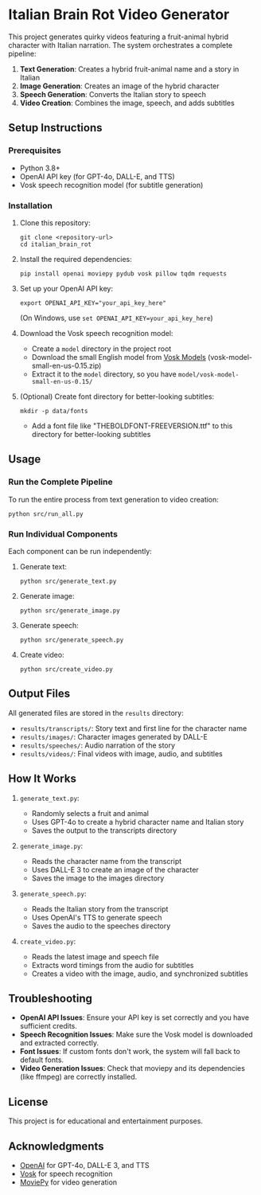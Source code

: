 # Italian Brain Rot Video Generator

This project generates quirky videos featuring a fruit-animal hybrid character with Italian narration. The system orchestrates a complete pipeline:

1. **Text Generation**: Creates a hybrid fruit-animal name and a story in Italian
2. **Image Generation**: Creates an image of the hybrid character
3. **Speech Generation**: Converts the Italian story to speech
4. **Video Creation**: Combines the image, speech, and adds subtitles

## Setup Instructions

### Prerequisites

- Python 3.8+
- OpenAI API key (for GPT-4o, DALL-E, and TTS)
- Vosk speech recognition model (for subtitle generation)

### Installation

1. Clone this repository:
   ```
   git clone <repository-url>
   cd italian_brain_rot
   ```

2. Install the required dependencies:
   ```
   pip install openai moviepy pydub vosk pillow tqdm requests
   ```

3. Set up your OpenAI API key:
   ```
   export OPENAI_API_KEY="your_api_key_here"
   ```
   (On Windows, use `set OPENAI_API_KEY=your_api_key_here`)

4. Download the Vosk speech recognition model:
   - Create a `model` directory in the project root
   - Download the small English model from [Vosk Models](https://alphacephei.com/vosk/models) (vosk-model-small-en-us-0.15.zip)
   - Extract it to the `model` directory, so you have `model/vosk-model-small-en-us-0.15/`

5. (Optional) Create font directory for better-looking subtitles:
   ```
   mkdir -p data/fonts
   ```
   - Add a font file like "THEBOLDFONT-FREEVERSION.ttf" to this directory for better-looking subtitles

## Usage

### Run the Complete Pipeline

To run the entire process from text generation to video creation:

```
python src/run_all.py
```

### Run Individual Components

Each component can be run independently:

1. Generate text:
   ```
   python src/generate_text.py
   ```

2. Generate image:
   ```
   python src/generate_image.py
   ```

3. Generate speech:
   ```
   python src/generate_speech.py
   ```

4. Create video:
   ```
   python src/create_video.py
   ```

## Output Files

All generated files are stored in the `results` directory:

- `results/transcripts/`: Story text and first line for the character name
- `results/images/`: Character images generated by DALL-E
- `results/speeches/`: Audio narration of the story
- `results/videos/`: Final videos with image, audio, and subtitles

## How It Works

1. `generate_text.py`:
   - Randomly selects a fruit and animal
   - Uses GPT-4o to create a hybrid character name and Italian story
   - Saves the output to the transcripts directory

2. `generate_image.py`:
   - Reads the character name from the transcript
   - Uses DALL-E 3 to create an image of the character
   - Saves the image to the images directory

3. `generate_speech.py`:
   - Reads the Italian story from the transcript
   - Uses OpenAI's TTS to generate speech
   - Saves the audio to the speeches directory

4. `create_video.py`:
   - Reads the latest image and speech file
   - Extracts word timings from the audio for subtitles
   - Creates a video with the image, audio, and synchronized subtitles

## Troubleshooting

- **OpenAI API Issues**: Ensure your API key is set correctly and you have sufficient credits.
- **Speech Recognition Issues**: Make sure the Vosk model is downloaded and extracted correctly.
- **Font Issues**: If custom fonts don't work, the system will fall back to default fonts.
- **Video Generation Issues**: Check that moviepy and its dependencies (like ffmpeg) are correctly installed.

## License

This project is for educational and entertainment purposes.

## Acknowledgments

- [OpenAI](https://openai.com/) for GPT-4o, DALL-E 3, and TTS
- [Vosk](https://alphacephei.com/vosk/) for speech recognition
- [MoviePy](https://zulko.github.io/moviepy/) for video generation 